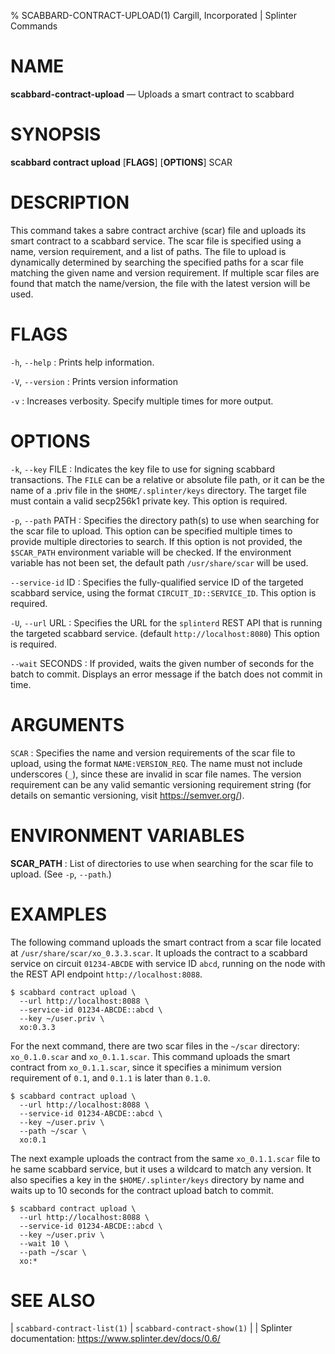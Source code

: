 % SCABBARD-CONTRACT-UPLOAD(1) Cargill, Incorporated | Splinter Commands
<!--
  Copyright 2018-2022 Cargill Incorporated
  Licensed under Creative Commons Attribution 4.0 International License
  https://creativecommons.org/licenses/by/4.0/
-->

NAME
====

**scabbard-contract-upload** — Uploads a smart contract to scabbard

SYNOPSIS
========

**scabbard contract upload** \[**FLAGS**\] \[**OPTIONS**\] SCAR

DESCRIPTION
===========
This command takes a sabre contract archive (scar) file and uploads its smart
contract to a scabbard service. The scar file is specified using a name, version
requirement, and a list of paths. The file to upload is dynamically determined
by searching the specified paths for a scar file matching the given name and
version requirement. If multiple scar files are found that match the
name/version, the file with the latest version will be used.

FLAGS
=====
`-h`, `--help`
: Prints help information.

`-V`, `--version`
: Prints version information

`-v`
: Increases verbosity. Specify multiple times for more output.

OPTIONS
=======
`-k`, `--key` FILE
: Indicates the key file to use for signing scabbard transactions. The `FILE`
  can be a relative or absolute file path, or it can be the name of a .priv file
  in the `$HOME/.splinter/keys` directory. The target file must contain a valid
  secp256k1 private key. This option is required.

`-p`, `--path` PATH
: Specifies the directory path(s) to use when searching for the scar file to
  upload. This option can be specified multiple times to provide multiple
  directories to search. If this option is not provided, the `$SCAR_PATH`
  environment variable will be checked. If the environment variable has not been
  set, the default path `/usr/share/scar` will be used.

`--service-id` ID
: Specifies the fully-qualified service ID of the targeted scabbard service,
  using the format `CIRCUIT_ID::SERVICE_ID`. This option is required.

`-U`, `--url` URL
: Specifies the URL for the `splinterd` REST API that is running the targeted
  scabbard service. (default `http://localhost:8080`) This option is required.

`--wait` SECONDS
: If provided, waits the given number of seconds for the batch to commit.
  Displays an error message if the batch does not commit in time.

ARGUMENTS
=========
`SCAR`
: Specifies the name and version requirements of the scar file to upload, using
  the format `NAME:VERSION_REQ`. The name must not include underscores (`_`),
  since these are invalid in scar file names. The version requirement can be any
  valid semantic versioning requirement string (for details on semantic
  versioning, visit https://semver.org/).

ENVIRONMENT VARIABLES
=====================
**SCAR_PATH**
: List of directories to use when searching for the scar file to upload. (See
  `-p`, `--path`.)

EXAMPLES
========
The following command uploads the smart contract from a scar file located at
`/usr/share/scar/xo_0.3.3.scar`. It uploads the contract to a scabbard service
on circuit `01234-ABCDE` with service ID `abcd`, running on the node with the
REST API endpoint `http://localhost:8088`.

```
$ scabbard contract upload \
  --url http://localhost:8088 \
  --service-id 01234-ABCDE::abcd \
  --key ~/user.priv \
  xo:0.3.3
```

For the next command, there are two scar files in the `~/scar` directory:
`xo_0.1.0.scar` and `xo_0.1.1.scar`. This command uploads the smart
contract from `xo_0.1.1.scar`, since it specifies a minimum version
requirement of `0.1`, and `0.1.1` is later than `0.1.0`.

```
$ scabbard contract upload \
  --url http://localhost:8088 \
  --service-id 01234-ABCDE::abcd \
  --key ~/user.priv \
  --path ~/scar \
  xo:0.1
```

The next example uploads the contract from the same `xo_0.1.1.scar` file to
he same scabbard service, but it uses a wildcard to match any version. It also
specifies a key in the `$HOME/.splinter/keys` directory by name and waits up to
10 seconds for the contract upload batch to commit.

```
$ scabbard contract upload \
  --url http://localhost:8088 \
  --service-id 01234-ABCDE::abcd \
  --key ~/user.priv \
  --wait 10 \
  --path ~/scar \
  xo:*
```

SEE ALSO
========
| `scabbard-contract-list(1)`
| `scabbard-contract-show(1)`
|
| Splinter documentation: https://www.splinter.dev/docs/0.6/
